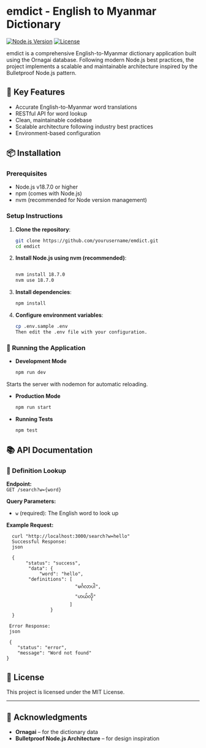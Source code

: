 # emdict - English to Myanmar Dictionary

[![Node.js Version](https://img.shields.io/badge/node-%3E%3D18.7.0-brightgreen)](https://nodejs.org/)
[![License](https://img.shields.io/badge/license-MIT-blue)](LICENSE)

emdict is a comprehensive English-to-Myanmar dictionary application built using the Ornagai database. Following modern Node.js best practices, the project implements a scalable and maintainable architecture inspired by the Bulletproof Node.js pattern.

## 🚀 Key Features

- Accurate English-to-Myanmar word translations
- RESTful API for word lookup
- Clean, maintainable codebase
- Scalable architecture following industry best practices
- Environment-based configuration

## 📦 Installation

### Prerequisites

- Node.js v18.7.0 or higher
- npm (comes with Node.js)
- nvm (recommended for Node version management)

### Setup Instructions

1. **Clone the repository**:
   ```bash
   git clone https://github.com/yourusername/emdict.git
   cd emdict
2. **Install Node.js using nvm (recommended)**:
   ```bash

   nvm install 18.7.0
   nvm use 18.7.0

3. **Install dependencies**:
   ```bash
   npm install
4. **Configure environment variables**:
   ```bash
   cp .env.sample .env
   Then edit the .env file with your configuration.

### 🏃 Running the Application
- **Development Mode**
   ```bash 
   npm run dev
 Starts the server with nodemon for automatic reloading.
   
- **Production Mode**
   ```bash
   npm run start
- **Running Tests**
   ```bash
   npm test
## 📚 API Documentation

### 📖 Definition Lookup

**Endpoint:**  
`GET /search?w={word}`

**Query Parameters:**

- `w` (required): The English word to look up

**Example Request:**

      
      curl "http://localhost:3000/search?w=hello"
      Successful Response:
      json

      {
           "status": "success",
            "data": {
                "word": "hello",
            "definitions": [
                             "မင်္ဂလာပါ",
                             "ဟယ်လို"
                           ]
                    }
      }

     Error Response:
     json

     {
        "status": "error",
        "message": "Word not found"
    }

## 📜 License

This project is licensed under the MIT License.

---

## 🙏 Acknowledgments

- **Ornagai** – for the dictionary data  
- **Bulletproof Node.js Architecture** – for design inspiration
